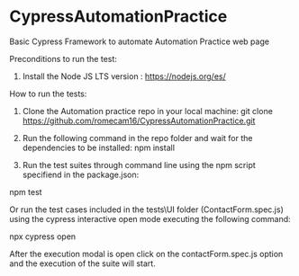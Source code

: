 # CypressAutomationPractice
Basic Cypress Framework to automate Automation Practice web page

Preconditions to run the test:

1. Install the Node JS LTS version : https://nodejs.org/es/

How to run the tests:

1. Clone the Automation practice repo in your local machine: git clone https://github.com/romecam16/CypressAutomationPractice.git

2. Run the following command in the repo folder and wait for the dependencies to be installed: 
npm install

3. Run the test suites through command line using the npm script specifiend in the package.json:

npm test

Or run the test cases included in the tests\UI folder (ContactForm.spec.js) using the cypress interactive open mode executing the following command:

npx cypress open

After the execution modal is open click on the contactForm.spec.js option and the execution of the suite will start.
